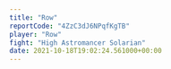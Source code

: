 ```yaml
---
title: "Row"
reportCode: "4ZzC3dJ6NPqfKgTB"
player: "Row"
fight: "High Astromancer Solarian"
date: 2021-10-18T19:02:24.561000+00:00
---
```

